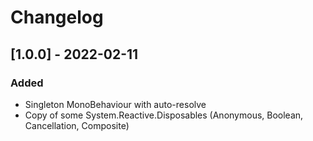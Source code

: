 # Changelog

## [1.0.0] - 2022-02-11

### Added
- Singleton MonoBehaviour with auto-resolve
- Copy of some System.Reactive.Disposables (Anonymous, Boolean, Cancellation, Composite)